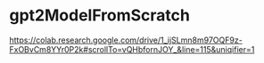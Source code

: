 # gpt2ModelFromScratch

https://colab.research.google.com/drive/1_ijSLmn8m97OQF9z-FxOBvCm8YYr0P2k#scrollTo=vQHbfornJOY_&line=115&uniqifier=1
